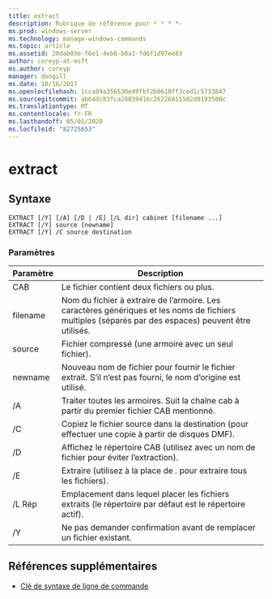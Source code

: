 ```yaml
---
title: extract
description: Rubrique de référence pour * * * *-
ms.prod: windows-server
ms.technology: manage-windows-commands
ms.topic: article
ms.assetid: 20dab03e-f6e1-4eb8-b8a1-fd6f1d97ee83
author: coreyp-at-msft
ms.author: coreyp
manager: dongill
ms.date: 10/16/2017
ms.openlocfilehash: 1cca89a356530e49fbf2b0610ff3ced1c5733847
ms.sourcegitcommit: ab64dc83fca28039416c26226815502d0193500c
ms.translationtype: MT
ms.contentlocale: fr-FR
ms.lasthandoff: 05/01/2020
ms.locfileid: "82725653"
---
```

# <a name="extract"></a>extract



## <a name="syntax"></a>Syntaxe

```
EXTRACT [/Y] [/A] [/D | /E] [/L dir] cabinet [filename ...]
EXTRACT [/Y] source [newname]
EXTRACT [/Y] /C source destination
```

### <a name="parameters"></a>Paramètres

|Paramètre|Description|
|---------|-----------|
|CAB|Le fichier contient deux fichiers ou plus.|
|filename|Nom du fichier à extraire de l’armoire. Les caractères génériques et les noms de fichiers multiples (séparés par des espaces) peuvent être utilisés.|
|source|Fichier compressé (une armoire avec un seul fichier).|
|newname|Nouveau nom de fichier pour fournir le fichier extrait. S’il n’est pas fourni, le nom d’origine est utilisé.|
|/A|Traiter toutes les armoires. Suit la chaîne cab à partir du premier fichier CAB mentionné.|
|/C|Copiez le fichier source dans la destination (pour effectuer une copie à partir de disques DMF).|
|/D|Affichez le répertoire CAB (utilisez avec un nom de fichier pour éviter l’extraction).|
|/E|Extraire (utilisez à la place de *.* pour extraire tous les fichiers).|
|/L Rép|Emplacement dans lequel placer les fichiers extraits (le répertoire par défaut est le répertoire actif).|
|/Y|Ne pas demander confirmation avant de remplacer un fichier existant.|

## <a name="additional-references"></a>Références supplémentaires

- [Clé de syntaxe de ligne de commande](command-line-syntax-key.md)